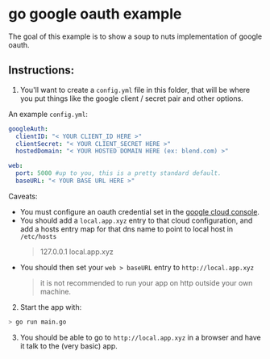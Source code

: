 go google oauth example
=======================

The goal of this example is to show a soup to nuts implementation of google oauth.

## Instructions:

1. You'll want to create a `config.yml` file in this folder, that will be where you put things like the google client / secret pair and other options.

An example `config.yml`:

```yaml
googleAuth:
  clientID: "< YOUR CLIENT_ID HERE >"
  clientSecret: "< YOUR CLIENT_SECRET HERE >"
  hostedDomain: "< YOUR HOSTED DOMAIN HERE (ex: blend.com) >"

web:
  port: 5000 #up to you, this is a pretty standard default.
  baseURL: "< YOUR BASE URL HERE >"
```

Caveats:
- You must configure an oauth credential set in the [google cloud console](https://console.cloud.google.com/apis/credentials). 
- You should add a `local.app.xyz` entry to that cloud configuration, and add a hosts entry map for that dns name to point to local host in `/etc/hosts`
    > 127.0.0.1 local.app.xyz
- You should then set your `web > baseURL` entry to `http://local.app.xyz`
    > it is not recommended to run your app on http outside your own machine. 

2. Start the app with:
```bash
> go run main.go
```

3. You should be able to go to `http://local.app.xyz` in a browser and have it talk to the (very basic) app.
